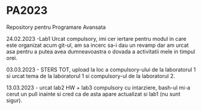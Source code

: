 # PA2023
Repository pentru Programare Avansata

24.02.2023 -Lab1 Urcat compulsory, imi cer iertare pentru modul in care este organizat acum git-ul, am sa incerc sa-i dau un revamp dar am urcat asa pentru a putea avea dumneavoastra o dovada a activitatii mele in timpul orei.
 
03.03.2023 - STERS TOT, upload la loc a compulsory-ului de la laboratorul 1 si urcat tema de la laboratorul 1 si compulsory-ul de la laboratorul 2.

13.03.2023 - urcat lab2 HW + lab3 compulsory cu intarziere, bash-ul mi-a cerut un pull inainte si cred ca de asta apare actualizat si lab1 (nu sunt sigur).
